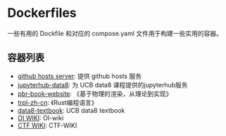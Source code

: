 # Dockerfiles

一些有用的 Dockfile 和对应的 compose.yaml 文件用于构建一些实用的容器。

## 容器列表

- [github hosts server](github-hosts-server): 提供 github hosts 服务
- [jupyterhub-data8](jupyterhub-data8): 为 UCB data8 课程提供的jupyterhub服务
- [pbr-book-website](pbr-book-website): 《基于物理的渲染，从理论到实现》
- [trpl-zh-cn](trpl-zh-cn): 《Rust编程语言》
- [data8-textbook](data8-textbook): UCB data8 textbook
- [OI WIKI](oi-wiki): OI-wiki
- [CTF WIKI](ctf-wiki): CTF-WIKI
